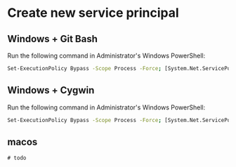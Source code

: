 # Create new service principal

## Windows + Git Bash

Run the following command in Administrator's Windows PowerShell:

```sh
Set-ExecutionPolicy Bypass -Scope Process -Force; [System.Net.ServicePointManager]::SecurityProtocol = [System.Net.ServicePointManager]::SecurityProtocol -bor 3072; iex ((New-Object System.Net.WebClient).DownloadString('https://raw.githubusercontent.com/hiryamada/create-sp/main/setup-git-bash.ps1'))
```

## Windows + Cygwin

Run the following command in Administrator's Windows PowerShell:

```sh
Set-ExecutionPolicy Bypass -Scope Process -Force; [System.Net.ServicePointManager]::SecurityProtocol = [System.Net.ServicePointManager]::SecurityProtocol -bor 3072; iex ((New-Object System.Net.WebClient).DownloadString('https://raw.githubusercontent.com/hiryamada/create-sp/main/setup-cygwin.ps1'))
```

## macos

```
# todo
```
